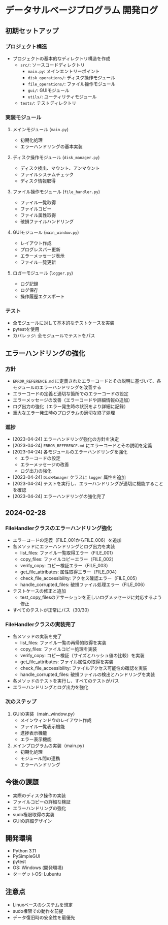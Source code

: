 # データサルベージプログラム 開発ログ

## 初期セットアップ

### プロジェクト構造
- プロジェクトの基本的なディレクトリ構造を作成
  - `src/`: ソースコードディレクトリ
    - `main.py`: メインエントリーポイント
    - `disk_operations/`: ディスク操作モジュール
    - `file_operations/`: ファイル操作モジュール
    - `gui/`: GUIモジュール
    - `utils/`: ユーティリティモジュール
  - `tests/`: テストディレクトリ

### 実装モジュール
1. メインモジュール (`main.py`)
   - 初期化処理
   - エラーハンドリングの基本実装

2. ディスク操作モジュール (`disk_manager.py`)
   - ディスク検出、マウント、アンマウント
   - ファイルシステムチェック
   - ディスク情報取得

3. ファイル操作モジュール (`file_handler.py`)
   - ファイル一覧取得
   - ファイルコピー
   - ファイル属性取得
   - 破損ファイルハンドリング

4. GUIモジュール (`main_window.py`)
   - レイアウト作成
   - プログレスバー更新
   - エラーメッセージ表示
   - ファイル一覧更新

5. ロガーモジュール (`logger.py`)
   - ログ記録
   - ログ保存
   - 操作履歴エクスポート

### テスト
- 全モジュールに対して基本的なテストケースを実装
- pytestを使用
- カバレッジ: 全モジュールでテストをパス

## エラーハンドリングの強化

### 方針
- `ERROR_REFERENCE.md` に定義されたエラーコードとその説明に基づいて、各モジュールのエラーハンドリングを改善する
- エラーコードの定義と適切な箇所でのエラーコードの設定
- エラーメッセージの改善（エラーコードや詳細情報の追加）
- ログ出力の強化（エラー発生時の状況をより詳細に記録）
- 重大なエラー発生時のプログラムの適切な終了処理

### 進捗
- [2023-04-24] エラーハンドリング強化の方針を決定
- [2023-04-24] `ERROR_REFERENCE.md` にエラーコードとその説明を定義
- [2023-04-24] 各モジュールのエラーハンドリングを強化
  - エラーコードの設定
  - エラーメッセージの改善
  - ログ出力の強化
- [2023-04-24] `DiskManager` クラスに `logger` 属性を追加
- [2023-04-24] テストを実行し、エラーハンドリングが適切に機能することを確認
- [2023-04-24] エラーハンドリングの強化完了

## 2024-02-28
### FileHandlerクラスのエラーハンドリング強化
- エラーコードの定義（FILE_001からFILE_006）を追加
- 各メソッドにエラーハンドリングとログ出力を実装
  - list_files: ファイル一覧取得エラー（FILE_001）
  - copy_files: ファイルコピーエラー（FILE_002）
  - verify_copy: コピー検証エラー（FILE_003）
  - get_file_attributes: 属性取得エラー（FILE_004）
  - check_file_accessibility: アクセス確認エラー（FILE_005）
  - handle_corrupted_files: 破損ファイル処理エラー（FILE_006）
- テストケースの修正と追加
  - test_copy_filesのアサーションを正しいログメッセージに対応するよう修正
- すべてのテストが正常にパス（30/30）

### FileHandlerクラスの実装完了
- 各メソッドの実装を完了
  - list_files: ファイル一覧の再帰的取得を実装
  - copy_files: ファイルコピー処理を実装
  - verify_copy: コピー検証（サイズとハッシュ値の比較）を実装
  - get_file_attributes: ファイル属性の取得を実装
  - check_file_accessibility: ファイルアクセス可能性の確認を実装
  - handle_corrupted_files: 破損ファイルの検出とハンドリングを実装
- 各メソッドのテストを実行し、すべてのテストがパス
- エラーハンドリングとログ出力を強化

### 次のステップ
1. GUIの実装（main_window.py）
   - メインウィンドウのレイアウト作成
   - ファイル一覧表示機能
   - 進捗表示機能
   - エラー表示機能
2. メインプログラムの実装（main.py）
   - 初期化処理
   - モジュール間の連携
   - エラーハンドリング

## 今後の課題
- 実際のディスク操作の実装
- ファイルコピーの詳細な検証
- エラーハンドリングの強化
- sudo権限取得の実装
- GUIの詳細デザイン

## 開発環境
- Python 3.11
- PySimpleGUI
- pytest
- OS: Windows (開発環境)
- ターゲットOS: Lubuntu

## 注意点
- Linuxベースのシステムを想定
- sudo権限での動作を前提
- データ復旧時の安全性を最優先 